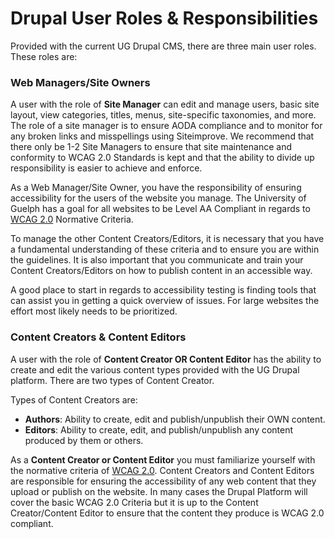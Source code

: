 # Drupal User Roles & Responsibilities

Provided with the current UG Drupal CMS, there are three main user roles. These roles are:

### Web Managers/Site Owners

A user with the role of **Site Manager** can edit and manage users, basic site layout, view categories, titles, menus, site-specific taxonomies, and more. The role of a site manager is to ensure AODA compliance and to monitor for any broken links and misspellings using Siteimprove. We recommend that there only be 1-2 Site Managers to ensure that site maintenance and conformity to WCAG 2.0 Standards is kept and that the ability to divide up responsibility is easier to achieve and enforce.

As a Web Manager/Site Owner, you have the responsibility of ensuring accessibility for the users of the website you manage. The University of Guelph has a goal for all websites to be Level AA Compliant in regards to [WCAG 2.0](https://www.w3.org/TR/WCAG20/) Normative Criteria.

To manage the other Content Creators/Editors, it is necessary that you have a fundamental understanding of these criteria and to ensure you are within the guidelines. It is also important that you communicate and train your Content Creators/Editors on how to publish content in an accessible way.

A good place to start in regards to accessibility testing is finding tools that can assist you in getting a quick overview of issues. For large websites the effort most likely needs to be prioritized.

### Content Creators & Content Editors

A user with the role of **Content Creator OR Content Editor** has the ability to create and edit the various content types provided with the UG Drupal platform. There are two types of Content Creator.

Types of Content Creators are:

* **Authors**: Ability to create, edit and publish/unpublish their OWN content.
* **Editors**: Ability to create, edit, and publish/unpublish any content produced by them or others.

As a **Content Creator or Content Editor** you must familiarize yourself with the normative criteria of [WCAG 2.0](https://www.w3.org/TR/WCAG20/). Content Creators and Content Editors are responsible for ensuring the accessibility of any web content that they upload or publish on the website. In many cases the Drupal Platform will cover the basic WCAG 2.0 Criteria but it is up to the Content Creator/Content Editor to ensure that the content they produce is WCAG 2.0 compliant.

